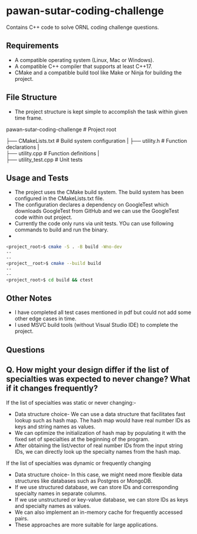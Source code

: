 # pawan-sutar-coding-challenge
Contains C++ code to solve ORNL coding challenge questions. 

## Requirements
- A compatible operating system (Linux, Mac or Windows).
- A compatible C++ compiler that supports at least C++17.
- CMake and a compatible build tool like Make or Ninja for building the project.

## File Structure
- The project structure is kept simple to accomplish the task within given time frame.

pawan-sutar-coding-challenge            # Project root
  
├── CMakeLists.txt                      # Build system configuration
|
├── utility.h                           # Function declarations
|  
├── utility.cpp                         # Function definitions
|  
├── utility_test.cpp                    # Unit tests

## Usage and Tests
- The project uses the CMake build system. The build system has been configured in the CMakeLists.txt file.
- The configuration declares a dependency on GoogleTest which downloads GoogleTest from GitHub and we can use the GoogleTest code within out project.
- Currently the code only runs via unit tests. YOu can use following commands to build and run the binary.
- 
```bash
<project_root>$ cmake -S . -B build -Wno-dev
--
--
<project__root>$ cmake --build build
--
--
<project_root>$ cd build && ctest

```

## Other Notes
- I have completed all test cases mentioned in pdf but could not add some other edge cases in time.
- I used MSVC build tools (without Visual Studio IDE) to complete the project.

## Questions

## Q. How might your design differ if the list of specialties was expected to never change? What if it changes frequently?
If the list of specialties was static or never changing:-
- Data structure choice- We can use a data structure that facilitates fast lookup such as hash map. The hash map would have real number IDs as keys and string names as values.
- We can optimize the initialization of hash map by populating it with the fixed set of specialties at the beginning of the program.
- After obtaining the list/vector of real number IDs from the input string IDs, we can directly look up the specialty names from the hash map.

If the list of specialties was dynamic or frequently changing
- Data structure choice- In this case, we might need more flexible data structures like databases such as Postgres or MongoDB.
- If we use structured database, we can store IDs and corresponding specialty names in separate columns.
- If we use unstructured or key-value database, we can store IDs as keys and specialty names as values.
- We can also implement an in-memory cache for frequently accessed pairs.
- These approaches are more suitable for large applications.
